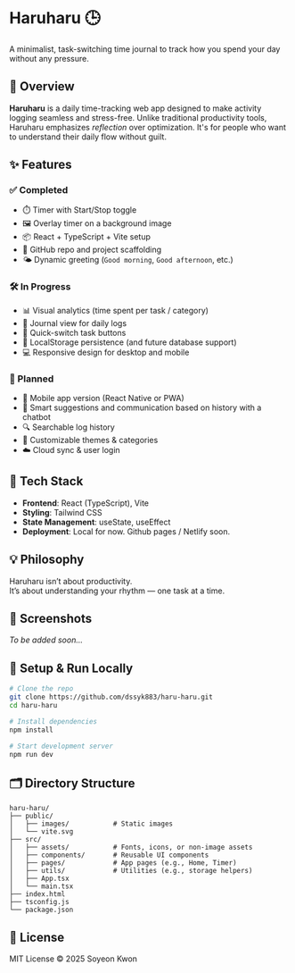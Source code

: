 # Haruharu 🕒

A minimalist, task-switching time journal to track how you spend your day without any pressure.

## 🚀 Overview

**Haruharu** is a daily time-tracking web app designed to make activity logging seamless and stress-free. Unlike traditional productivity tools, Haruharu emphasizes _reflection_ over optimization. It's for people who want to understand their daily flow without guilt.

## ✨ Features

### ✅ Completed

- ⏱️ Timer with Start/Stop toggle
- 🖼️ Overlay timer on a background image
- 📦 React + TypeScript + Vite setup
- 📁 GitHub repo and project scaffolding
- 🌤️ Dynamic greeting (`Good morning`, `Good afternoon`, etc.)

### 🛠 In Progress

- 📊 Visual analytics (time spent per task / category)
- 📝 Journal view for daily logs
- 📌 Quick-switch task buttons
- 📂 LocalStorage persistence (and future database support)
- 💻 Responsive design for desktop and mobile

### 🔮 Planned

- 📱 Mobile app version (React Native or PWA)
- 🧠 Smart suggestions and communication based on history with a chatbot
- 🔍 Searchable log history
- 🎨 Customizable themes & categories
- ☁️ Cloud sync & user login

## 🧰 Tech Stack

- **Frontend**: React (TypeScript), Vite
- **Styling**: Tailwind CSS
- **State Management**: useState, useEffect
- **Deployment**: Local for now. Github pages / Netlify soon.

## 💡 Philosophy

Haruharu isn’t about productivity.  
It’s about understanding your rhythm — one task at a time.

## 📸 Screenshots

_To be added soon..._

## 🔧 Setup & Run Locally

```bash
# Clone the repo
git clone https://github.com/dssyk883/haru-haru.git
cd haru-haru

# Install dependencies
npm install

# Start development server
npm run dev
```

## 🗂 Directory Structure

```
haru-haru/
├── public/
│   ├── images/           # Static images
│   └── vite.svg
├── src/
│   ├── assets/           # Fonts, icons, or non-image assets
│   ├── components/       # Reusable UI components
│   ├── pages/            # App pages (e.g., Home, Timer)
│   ├── utils/            # Utilities (e.g., storage helpers)
│   ├── App.tsx
│   └── main.tsx
├── index.html
├── tsconfig.js
└── package.json
```

## 📄 License

MIT License © 2025 Soyeon Kwon
